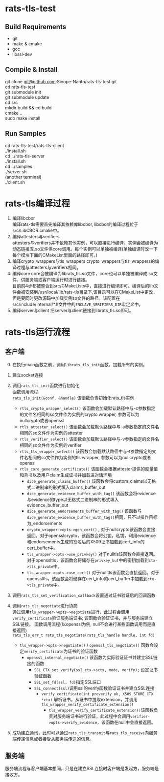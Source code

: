 # rats-tls-test
## Build Requirements
+ git
+ make & cmake
+ gcc
+ libssl-dev

## Compile & Install
git clone git@github.com:Sinope-Nanto/rats-tls-test.git  
cd rats-tls-test  
git submodule init  
git submodule update  
cd src  
mkdir build && cd build  
cmake ..  
sudo make install  

## Run Samples
cd rats-tls-test/rats-tls-client  
./install.sh  
cd ../rats-tls-server  
./install.sh  
cd ../samples  
./server.sh  
(another terminal)  
./client.sh  

# rats-tls编译过程
1. 编译libcbor  
编译rats-tls需要首先编译其依赖库libcbor, libcbor的编译过程位于src/LibCBOR.cmake中。
2. 编译attesters与verifiers  
attesters与verifiers并不依赖其他实例，可以直接进行编译。实例会被编译为动态链接库.so文件供core调用。每个实例可以单独被编译(单独编译时改一下每个模块下面的CMakeList里面的路径即可。)
3. 编译crypto_wrappers与tls_wrappers
crypto_wrappers与tls_wrappers的编译过程与attesters与verifiers相同。
4. 编译core
core会被编译为librats_tls.so文件，core也可以单独被编译成.so文件，供服务端或客户端运行时进行链接。  
目前前4步都被整合到src/CMakeLists中，直接进行编译即可。编译后的lib文件会被安装到/usr/local/lib/rats-tls目录下,该目录可以在CMakeList中更改，但是要同时更改源码中加载实例so文件的路径。该配置在src/include/internal/*.h文件中的`ENCLAVE_VERIFIERS_DIR`宏定义中。
5. 编译server与client
把server与client链接到librats_tls.so即可。

# rats-tls运行流程
## 客户端
0. 在执行main函数之前，调用`librats_tls_init`函数，加载所有的实例。  
   
1. 建立socket连接
   
2. 调用`rats_tls_init`函数进行初始化  
函数调用流程  
`rats_tls_init(&conf, &handle)` 该函数负责初始化rats_tls实例
   + `rtls_crypto_wrapper_select()` 该函数会加载默认路径中与-c参数指定的文件名相同的so文件作为实例的crypto wrapper, 参数可以为nullcrypto或者openssl
   + `rtls_attester_select()`  该函数会加载默认路径中与-a参数指定的文件名相同的so文件作为实例的attester
   + `rtls_verifier_select()`  该函数会加载默认路径中与-v参数指定的文件名相同的so文件作为实例的verifier
   + `rtls_tls_wrapper_select()`  该函数会加载默认路径中与-t参数指定的文件名相同的so文件作为实例的tls wrapper, 参数可以为nullcrypto或者openssl
   + `rtls_core_generate_certificate()`  该函数会根据attester提供的度量值和背书以及用户claim生成证书并加载进对话环境
      - `dice_generate_claims_buffer()`  该函数会将custom_claims以无格式二进制串的形式填入claims_buffer_out
      - `dice_generate_evidence_buffer_with_tag()`  该函数会将evidence与evidence的type以无格式二进制串的形式填入evidence_buffer_out
      - `dice_generate_endorsements_buffer_with_tag()`  该函数与`dice_generate_evidence_buffer_with_tag()`相同，只不过操作目标为_endorsements
      - `crypto_wrapper->opts->gen_cert()` , 对于nullcrypto该函数会直接返回。对于opensslcrypto，该函数会将公钥，私钥，利用evidence和endorsements生成的签名后的X509证书加载到cert_info的cert_buffer中。
      - `tls_wrapper->opts->use_privkey()`  对于nulltls该函数会直接返回。对于openssltls，该函数会将储存在`privkey_buf`中的密钥加载到`ctx->tls_private`中。
      - `tls_wrapper->opts->use_cert()`   对于nulltls该函数会直接返回。对于openssltls，该函数会将储存在cert_info的cert_buffer中加载到`ctx->tls_private`中。
3. 调用`rats_tls_set_verification_callback`设置通过证书验证后的回调函数
   
4. 调用`rats_tls_negotiate`进行协商  
通过调用`tls_wrapper->opts->negotiate`进行，此过程会调用`verify_certificate`验证服务端证书;
该函数会验证证书，并与服务端建立SSL链接。
函数调用流程(以openssl为例, null不会进行某些函数调用而是直接返回)  
`rats_tls_err_t rats_tls_negotiate(rats_tls_handle handle, int fd)`
   + `tls_wrapper->opts->negotiate()` / `openssl_tls_negotiate()` 函数会设定`verify_certificate`为证书的验证函数
      - `openssl_internal_negotiate()` 该函数为实际验证证书并建立SSL链接的函数
         + `SSL_CTX_set_verify(ssl_ctx->sctx, mode, verify);` 设定证书验证函数
         + `SSL_set_fd(ssl, fd)`指定SSL端口  
         + `SSL_connect(ssl)`调用ssl的verify函数验证证书并建立SSL连接
            -  `verify_certificate(int preverify_ok, X509_STORE_CTX *ctx)` 解析证书，从证书中提取extension，并调用`tls_wrapper_verify_certificate_extension()`
               + `tls_wrapper_verify_certificate_extension()`该函数负责对服务端证书进行验证，此过程中会调用`verifier->opts->verify_evidence`，该函数在null中会直接返回。

5. 成功建立通讯，此时可以通过`rats_tls_transmit`与`rats_tls_receive`向服务端传递信息或者接受从服务端传送的信息。

## 服务端
服务端流程与客户端基本想同，只是在建立SSL连接时客户端是发起方，服务端是接收方。